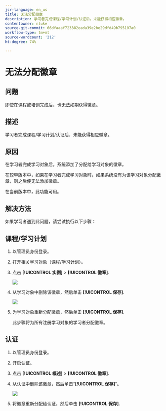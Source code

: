 ```yaml
---
jcr-language: en_us
title: 无法分配徽章
description: 学习者完成课程/学习计划/认证后，未能获得相应徽章。
contentowner: nluke
source-git-commit: 66dfaaaf723382eada39e2be29dfd49b795107a0
workflow-type: tm+mt
source-wordcount: '212'
ht-degree: 74%

---
```




# 无法分配徽章

## 问题

即使在课程或培训完成后，也无法如期获得徽章。

## 描述

学习者完成课程/学习计划/认证后，未能获得相应徽章。

## 原因

在学习者完成学习对象后，系统添加了分配给学习对象的徽章。

在较早版本中，如果在学习者完成学习对象时，如果系统没有为该学习对象分配徽章，则之后便无法添加徽章。

在当前版本中，此功能可用。

## 解决方法

如果学习者遇到此问题，请尝试执行以下步骤：

## 课程/学习计划

1. 以管理员身份登录。

1. 打开相关学习对象（课程/学习计划）。

1. 点击 **[!UICONTROL 实例]** > **[!UICONTROL 徽章]**.

   ![](assets/view-a-badge.png)

1. 从学习对象中删除该徽章，然后单击 **[!UICONTROL 保存]**.

   ![](assets/remove-a-badge.png)

1. 为学习对象重新分配徽章，然后单击 **[!UICONTROL 保存]**.

   此步骤将为所有注册学习对象的学习者分配徽章。

## 认证

1. 以管理员身份登录。
1. 开启认证。
1. 点击 **[!UICONTROL 概述]** > **[!UICONTROL 徽章]**.
1. 从认证中删除该徽章，然后单击“**[!UICONTROL 保存]**”。

   ![](assets/remove-a-badge-cert.png)

1. 将徽章重新分配给认证，然后单击 **[!UICONTROL 保存]**.
